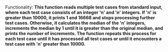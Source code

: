 Functionality: **This function reads multiple test cases from standard input, where each test case consists of an integer 'n' and 'n' integers. If 'n' is greater than 10000, it prints 1 and 16668 and stops processing further test cases. Otherwise, it calculates the median of the 'n' integers, increments the median by 1 until it is greater than the original median, and prints the number of increments. The function repeats this process for each test case until it has processed all test cases or until it encounters a test case with 'n' greater than 10000.**